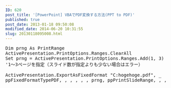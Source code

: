```yaml
---
ID: 620
post_title: '[PowerPoint] VBAでPDF変換する方法(PPT to PDF)'
published: true
post_date: 2013-01-18 09:50:08
modified_date: 2014-06-20 10:31:55
slug: 20130118095008.html
---
```

<pre class="prettyprint linenums">Dim prng As PrintRange
ActivePresentation.PrintOptions.Ranges.ClearAll
Set prng = ActivePresentation.PrintOptions.Ranges.Add(1, 3)
'1～3ページを指定（スライド数が指定よりも少ない場合はエラー）

ActivePresentation.ExportAsFixedFormat "C:hogehoge.pdf", _
ppFixedFormatTypePDF, , , , , , prng, ppPrintSlideRange, , , , , , False</pre>